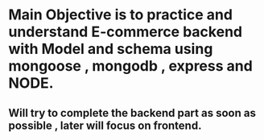 # Main Objective is to practice and understand E-commerce backend with Model and schema using mongoose , mongodb , express and NODE.

## Will try to complete the backend part as soon as possible , later will focus on frontend.